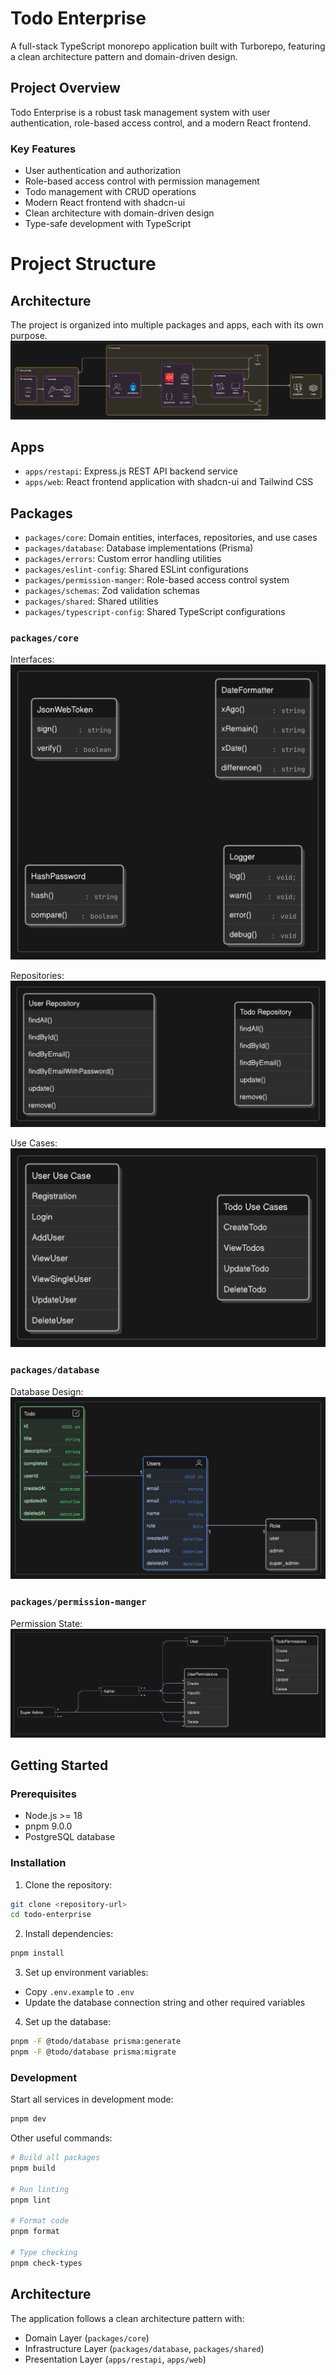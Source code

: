 # Todo Enterprise

A full-stack TypeScript monorepo application built with Turborepo, featuring a clean architecture pattern and domain-driven design.

## Project Overview

Todo Enterprise is a robust task management system with user authentication, role-based access control, and a modern React frontend.

### Key Features

- User authentication and authorization
- Role-based access control with permission management
- Todo management with CRUD operations
- Modern React frontend with shadcn-ui
- Clean architecture with domain-driven design
- Type-safe development with TypeScript

# Project Structure

## Architecture
The project is organized into multiple packages and apps, each with its own purpose.
![Project Architecture](/docs/images/architecture.png "Todo Enterprise Architecture")

## Apps

- `apps/restapi`: Express.js REST API backend service
- `apps/web`: React frontend application with shadcn-ui and Tailwind CSS

## Packages

- `packages/core`: Domain entities, interfaces, repositories, and use cases
- `packages/database`: Database implementations (Prisma)
- `packages/errors`: Custom error handling utilities
- `packages/eslint-config`: Shared ESLint configurations
- `packages/permission-manger`: Role-based access control system
- `packages/schemas`: Zod validation schemas
- `packages/shared`: Shared utilities
- `packages/typescript-config`: Shared TypeScript configurations

### `packages/core`
Interfaces: 
![Core Interfaces](/docs/images/interfaces.png "Core Interfaces")

Repositories:
![Core Repositories](/docs/images/repository_interface.png "Core Repositories")

Use Cases:
![Core Use Cases](/docs/images/use_cases_list.png "Core Use Cases")

### `packages/database`
Database Design: 
![Database Design](/docs/images/database_design.png "Database Design")

### `packages/permission-manger`
Permission State: 
![Permission State](/docs/images/permission_flow.png "Permission State")


## Getting Started

### Prerequisites

- Node.js >= 18
- pnpm 9.0.0
- PostgreSQL database

### Installation

1. Clone the repository:
```sh
git clone <repository-url>
cd todo-enterprise
```

2. Install dependencies:
```sh
pnpm install
```

3. Set up environment variables:
- Copy `.env.example` to `.env`
- Update the database connection string and other required variables

4. Set up the database:
```sh
pnpm -F @todo/database prisma:generate
pnpm -F @todo/database prisma:migrate
```

### Development

Start all services in development mode:
```sh
pnpm dev
```

Other useful commands:
```sh
# Build all packages
pnpm build

# Run linting
pnpm lint

# Format code
pnpm format

# Type checking
pnpm check-types
```

## Architecture

The application follows a clean architecture pattern with:

- Domain Layer (`packages/core`)
- Infrastructure Layer (`packages/database`, `packages/shared`)
- Presentation Layer (`apps/restapi`, `apps/web`)

